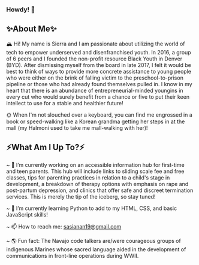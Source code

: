 ### Howdy! 🤠

## ✨About Me✨ 

🏔️ Hi! My name is Sierra and I am passionate about utilizing the world of tech to empower underserved and disenfranchised youth. In 2016, a group of 6 peers and I founded the non-profit resource Black Youth in Denver (BYD). After dismissing myself from the board in late 2017, I felt it would be best to think of ways to provide more concrete assistance to young people who were either on the brink of falling victim to the preschool-to-prison pipeline or those who had already found themselves pulled in. I know in my heart that there is an abundance of entrepreneurial-minded youngins in every cut who would surely benefit from a chance or five to put their keen intellect to use for a stable and healthier future!

🌞 When I'm not slouched over a keyboard, you can find me engrossed in a book or speed-walking like a Korean grandma getting her steps in at the mall (my Halmoni used to take me mall-walking with her)! 


## ⚡What Am I Up To?⚡

~ 🎨 I’m currently working on an accessible information hub for first-time and teen parents. This hub will include links to sliding scale fee and free classes, tips for parenting practices in relation to a child's stage in development, a breakdown of therapy options with emphasis on rape and post-partum depression, and clinics that offer safe and discreet termination services. This is merely the tip of the iceberg, so stay tuned!

~ 🌱 I’m currently learning Python to add to my HTML, CSS, and basic JavaScript skills!

~ 📫 How to reach me: sasianan19@gmail.com

~ 🌎 Fun fact: The Navajo code talkers are/were courageous groups of indigenous Marines whose sacred language aided in the development of communications in front-line operations during WWII. 
